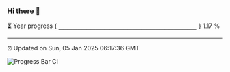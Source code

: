 ### Hi there 👋

⏳ Year progress { ▁▁▁▁▁▁▁▁▁▁▁▁▁▁▁▁▁▁▁▁▁▁▁▁▁▁▁▁▁▁ } 1.17 %

---

⏰ Updated on Sun, 05 Jan 2025 06:17:36 GMT

![Progress Bar CI](https://github.com/liununu/liununu/workflows/Progress%20Bar%20CI/badge.svg)
